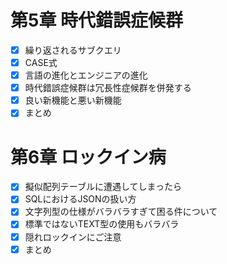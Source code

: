 # 第5章 時代錯誤症候群
- [x] 繰り返されるサブクエリ
- [x] CASE式
- [x] 言語の進化とエンジニアの進化
- [x] 時代錯誤症候群は冗長性症候群を併発する
- [x] 良い新機能と悪い新機能
- [x] まとめ

# 第6章 ロックイン病
- [x] 擬似配列テーブルに遭遇してしまったら
- [x] SQLにおけるJSONの扱い方
- [x] 文字列型の仕様がバラバラすぎて困る件について
- [x] 標準ではないTEXT型の使用もバラバラ
- [x] 隠れロックインにご注意
- [x] まとめ
